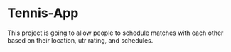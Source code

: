 # Tennis-App
This project is going to allow people to schedule matches with each other based on their location, utr rating, and schedules. 
